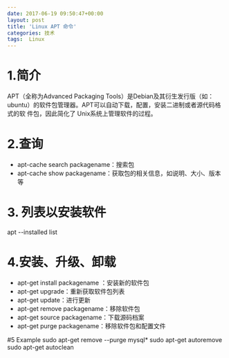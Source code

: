 ```yaml
---
date: 2017-06-19 09:50:47+00:00
layout: post
title: 'Linux APT 命令'
categories: 技术
tags:  Linux
---
```


# 1.简介

APT（全称为Advanced Packaging Tools）是Debian及其衍生发行版（如：ubuntu）的软件包管理器。APT可以自动下载，配置，安装二进制或者源代码格式的软 件包，因此简化了 Unix系统上管理软件的过程。

# 2.查询

* apt-cache search packagename：搜索包
* apt-cache show packagename：获取包的相关信息，如说明、大小、版本等

# 3. 列表以安装软件
apt --installed list 

# 4.安装、升级、卸载

* apt-get install packagename ：安装新的软件包
* apt-get upgrade：重新获取软件包列表
* apt-get update：进行更新
* apt-get remove packagename：移除软件包
* apt-get source packagename：下载源码档案
* apt-get purge packagename：移除软件包和配置文件 

#5 Example
sudo apt-get remove --purge mysql*
sudo apt-get autoremove
sudo apt-get autoclean